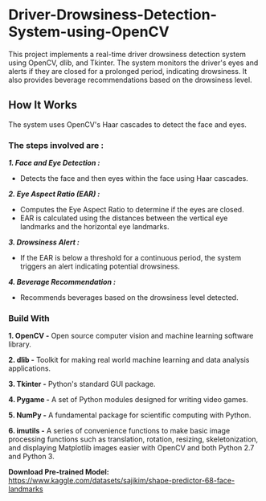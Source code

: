 # Driver-Drowsiness-Detection-System-using-OpenCV

This project implements a real-time driver drowsiness detection system using OpenCV, dlib, and Tkinter. The system monitors the driver's eyes and alerts if they are closed for a prolonged period, indicating drowsiness. It also provides beverage recommendations based on the drowsiness level.

## How It Works

The system uses OpenCV's Haar cascades to detect the face and eyes. 

### The steps involved are :


***1. Face and Eye Detection :***

- Detects the face and then eyes within the face using Haar cascades.



***2. Eye Aspect Ratio (EAR) :***

- Computes the Eye Aspect Ratio to determine if the eyes are closed.
- EAR is calculated using the distances between the vertical eye landmarks and the horizontal eye landmarks.



***3. Drowsiness Alert :***

- If the EAR is below a threshold for a continuous period, the system triggers an alert indicating potential drowsiness.



***4. Beverage Recommendation :***

- Recommends beverages based on the drowsiness level detected.



### Build With

**1. OpenCV -**  Open source computer vision and machine learning software library.


**2. dlib -** Toolkit for making real world machine learning and data analysis applications.


**3. Tkinter -** Python's standard GUI package.


**4. Pygame -** A set of Python modules designed for writing video games.


**5. NumPy -** A fundamental package for scientific computing with Python.


**6. imutils -** A series of convenience functions to make basic image processing functions such as translation, rotation, resizing, skeletonization, and displaying Matplotlib images easier with OpenCV and both Python 2.7 and Python 3.




**Download Pre-trained Model:**  https://www.kaggle.com/datasets/sajikim/shape-predictor-68-face-landmarks
